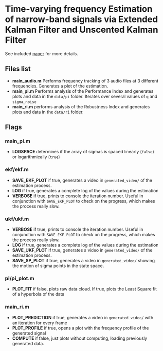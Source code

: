 # Time-varying frequency Estimation of narrow-band signals via Extended Kalman Filter and Unscented Kalman Filter
See included [paper](https://github.com/infinitesnow/MIAS2017/raw/master/MIAS_2018.pdf) for more details.

## Files list
* **main_audio.m** Performs frequency tracking of 3 audio files at 3 different frequencies. Generates a plot of the estimation. 
* **main_pi.m** Performs analysis of the Performance Index and generates plots and data in the `data/pi` folder. Iterates over several values of `q` and `sigma_noise`
* **main_ri.m** performs analysis of the Robustness Index and generates plots and data in the `data/ri` folder.

## Flags
### main_pi.m
* **LOGSPACE** determines if the array of sigmas is spaced linearly (`false`) or logarithmically (`true`)
### ekf/ekf.m
* **SAVE_EKF_PLOT** if true, generates a video in `generated_video/` of the estimation process.
* **LOG** if true, generates a complete log of the values during the estimation
* **VERBOSE** if true, prints to console the iteration number. Useful in conjunction with `SAVE_EKF_PLOT` to check on the progress, which makes the process really slow.
### ukf/ukf.m
* **VERBOSE** if true, prints to console the iteration number. Useful in conjunction with `SAVE_EKF_PLOT` to check on the progress, which makes the process really slow.
* **LOG** if true, generates a complete log of the values during the estimation
* **SAVE_UKF_PLOT** if true, generates a video in `generated_video/` of the estimation process.
* **SAVE_SP_PLOT** if true, generates a video in `generated_video/` showing the motion of sigma points in the state space.
### pi/pi_plot.m
* **PLOT_FIT** if false, plots raw data cloud. If true, plots the Least Square fit of a hyperbola of the data
### main_ri.m
* **PLOT_PREDICTION** if true, generates a video in `generated_video/` with an iteration for every frame
* **PLOT_PROFILE** if true, opens a plot with the frequency profile of the generated signal
* **COMPUTE** if false, just plots without computing, loading previously generated data.
